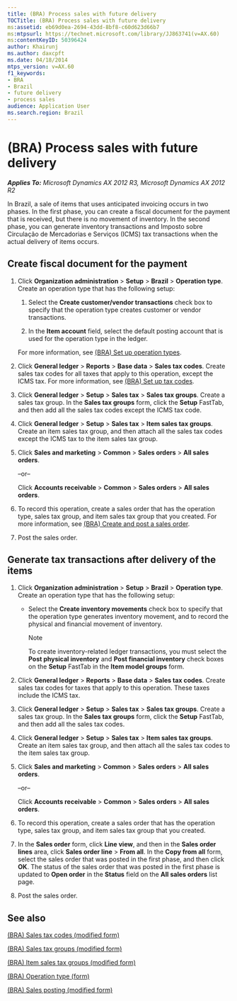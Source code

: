 ```yaml
---
title: (BRA) Process sales with future delivery
TOCTitle: (BRA) Process sales with future delivery
ms:assetid: eb69d0ea-2694-43dd-8bf8-c60d623d66b7
ms:mtpsurl: https://technet.microsoft.com/library/JJ863741(v=AX.60)
ms:contentKeyID: 50396424
author: Khairunj
ms.author: daxcpft
ms.date: 04/18/2014
mtps_version: v=AX.60
f1_keywords:
- BRA
- Brazil
- future delivery
- process sales
audience: Application User
ms.search.region: Brazil
---
```


# (BRA) Process sales with future delivery 


_**Applies To:** Microsoft Dynamics AX 2012 R3, Microsoft Dynamics AX 2012 R2_

In Brazil, a sale of items that uses anticipated invoicing occurs in two phases. In the first phase, you can create a fiscal document for the payment that is received, but there is no movement of inventory. In the second phase, you can generate inventory transactions and Imposto sobre Circulação de Mercadorias e Serviços (ICMS) tax transactions when the actual delivery of items occurs.

## Create fiscal document for the payment

1.  Click **Organization administration** \> **Setup** \> **Brazil** \> **Operation type**. Create an operation type that has the following setup:
    
    1.  Select the **Create customer/vendor transactions** check box to specify that the operation type creates customer or vendor transactions.
    
    2.  In the **Item account** field, select the default posting account that is used for the operation type in the ledger.
    
    For more information, see [(BRA) Set up operation types](bra-set-up-operation-types.md).

2.  Click **General ledger** \> **Reports** \> **Base data** \> **Sales tax codes**. Create sales tax codes for all taxes that apply to this operation, except the ICMS tax. For more information, see [(BRA) Set up tax codes](bra-set-up-tax-codes.md).

3.  Click **General ledger** \> **Setup** \> **Sales tax** \> **Sales tax groups**. Create a sales tax group. In the **Sales tax groups** form, click the **Setup** FastTab, and then add all the sales tax codes except the ICMS tax code.

4.  Click **General ledger** \> **Setup** \> **Sales tax** \> **Item sales tax groups**. Create an item sales tax group, and then attach all the sales tax codes except the ICMS tax to the item sales tax group.

5.  Click **Sales and marketing** \> **Common** \> **Sales orders** \> **All sales orders**.
    
    –or–
    
    Click **Accounts receivable** \> **Common** \> **Sales orders** \> **All sales orders**.

6.  To record this operation, create a sales order that has the operation type, sales tax group, and item sales tax group that you created. For more information, see [(BRA) Create and post a sales order](bra-create-and-post-a-sales-order.md).

7.  Post the sales order.

## Generate tax transactions after delivery of the items

1.  Click **Organization administration** \> **Setup** \> **Brazil** \> **Operation type**. Create an operation type that has the following setup:
    
      - Select the **Create inventory movements** check box to specify that the operation type generates inventory movement, and to record the physical and financial movement of inventory.
        

        > [!NOTE]
        > <P>To create inventory-related ledger transactions, you must select the <STRONG>Post physical inventory</STRONG> and <STRONG>Post financial inventory</STRONG> check boxes on the <STRONG>Setup</STRONG> FastTab in the <STRONG>Item model groups</STRONG> form.</P>



2.  Click **General ledger** \> **Reports** \> **Base data** \> **Sales tax codes**. Create sales tax codes for taxes that apply to this operation. These taxes include the ICMS tax.

3.  Click **General ledger** \> **Setup** \> **Sales tax** \> **Sales tax groups**. Create a sales tax group. In the **Sales tax groups** form, click the **Setup** FastTab, and then add all the sales tax codes.

4.  Click **General ledger** \> **Setup** \> **Sales tax** \> **Item sales tax groups**. Create an item sales tax group, and then attach all the sales tax codes to the item sales tax group.

5.  Click **Sales and marketing** \> **Common** \> **Sales orders** \> **All sales orders**.
    
    –or–
    
    Click **Accounts receivable** \> **Common** \> **Sales orders** \> **All sales orders**.

6.  To record this operation, create a sales order that has the operation type, sales tax group, and item sales tax group that you created.

7.  In the **Sales order** form, click **Line view**, and then in the **Sales order lines** area, click **Sales order line** \> **From all**. In the **Copy from all** form, select the sales order that was posted in the first phase, and then click **OK**. The status of the sales order that was posted in the first phase is updated to **Open order** in the **Status** field on the **All sales orders** list page.

8.  Post the sales order.

## See also

[(BRA) Sales tax codes (modified form)](https://technet.microsoft.com/library/jj663982\(v=ax.60\))

[(BRA) Sales tax groups (modified form)](https://technet.microsoft.com/library/jj663981\(v=ax.60\))

[(BRA) Item sales tax groups (modified form)](https://technet.microsoft.com/library/jj682105\(v=ax.60\))

[(BRA) Operation type (form)](https://technet.microsoft.com/library/jj822922\(v=ax.60\))

[(BRA) Sales posting (modified form)](https://technet.microsoft.com/library/jj853383\(v=ax.60\))

  


